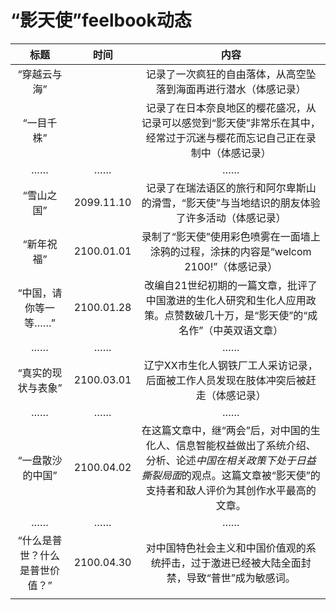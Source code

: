 # “影天使”feelbook动态

|标题|时间|内容|
|:-:|:-:|:-:|
|“穿越云与海”||记录了一次疯狂的自由落体，从高空坠落到海面再进行潜水（体感记录）|
|“一目千株”||记录了在日本奈良地区的樱花盛况，从记录可以感觉到“影天使”非常乐在其中，经常过于沉迷与樱花而忘记自己正在录制中（体感记录）|
|……|……|……|
|“雪山之国”|2099.11.10|记录了在瑞法语区的旅行和阿尔卑斯山的滑雪，“影天使”与当地结识的朋友体验了许多活动（体感记录）|
|“新年祝福”|2100.01.01|录制了“影天使”使用彩色喷雾在一面墙上涂鸦的过程，涂抹的内容是“welcom 2100!”（体感记录）|
|“中国，请你等一等……”|2100.01.28|改编自21世纪初期的一篇文章，批评了中国激进的生化人研究和生化人应用政策。点赞数破几十万，是“影天使”的“成名作”（中英双语文章）|
|……|……|……|
|“真实的现状与表象”|2100.03.01|辽宁XX市生化人钢铁厂工人采访记录，后面被工作人员发现在肢体冲突后被赶走（体感记录）|
|……|……|……|
|“一盘散沙的中国”|2100.04.02|在这篇文章中，继“两会”后，对中国的生化人、信息智能权益做出了系统介绍、分析、论述*中国在相关政策下处于日益撕裂局面*的观点。这篇文章被“影天使”的支持者和敌人评价为其创作水平最高的文章。|
|……|……|……|
|“什么是普世？什么是普世价值？”|2100.04.30|对中国特色社会主义和中国价值观的系统抨击，过于激进已经被大陆全面封禁，导致“普世”成为敏感词。|
||||